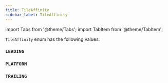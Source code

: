 ```yaml
---
title: TileAffinity
sidebar_label: TileAffinity
---
```


import Tabs from '@theme/Tabs';
import TabItem from '@theme/TabItem';

`TileAffinity` enum has the following values:

### `LEADING`

### `PLATFORM`

### `TRAILING`
